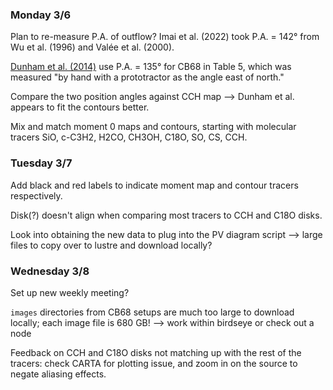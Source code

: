 ### Monday 3/6

Plan to re-measure P.A. of outflow? Imai et al. (2022) took P.A. = 142° from Wu et al. (1996) and Valée et al. (2000). 

[Dunham et al. (2014)](https://ui.adsabs.harvard.edu/abs/2014ApJ...783...29D/abstract) use P.A. = 135° for CB68 in Table 5, which was measured "by hand with a prototractor as the angle east of north." 

Compare the two position angles against CCH map --> Dunham et al. appears to fit the contours better.

Mix and match moment 0 maps and contours, starting with molecular tracers SiO, c-C3H2, H2CO, CH3OH, C18O, SO, CS, CCH. 

### Tuesday 3/7

Add black and red labels to indicate moment map and contour tracers respectively.

Disk(?) doesn't align when comparing most tracers to CCH and C18O disks. 

Look into obtaining the new data to plug into the PV diagram script --> large files to copy over to lustre and download locally? 

### Wednesday 3/8

Set up new weekly meeting? 

`images` directories from CB68 setups are much too large to download locally; each image file is 680 GB! --> work within birdseye or check out a node

Feedback on CCH and C18O disks not matching up with the rest of the tracers: check CARTA for plotting issue, and zoom in on the source to negate aliasing effects. 
